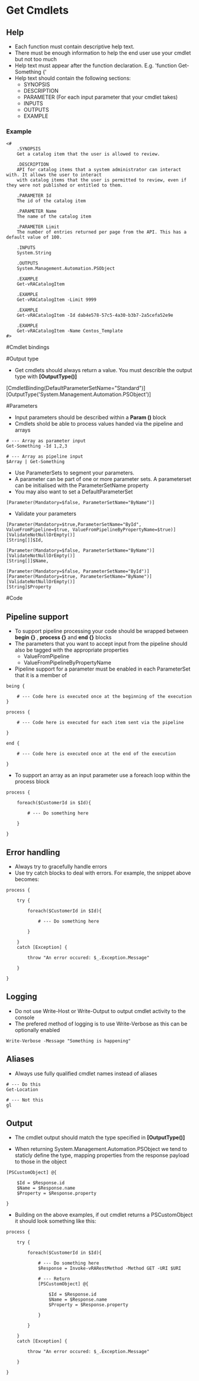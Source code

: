 # Get Cmdlets

## Help
* Each function must contain descriptive help text.
* There must be enough information to help the end user use your cmdlet but not too much
* Help text must appear after the function declaration. E.g. 'function Get-Something {'
* Help text should contain the following sections:
    * SYNOPSIS
    * DESCRIPTION
    * PARAMETER (For each input parameter that your cmdlet takes)
    * INPUTS
    * OUTPUTS
    * EXAMPLE

### Example

```
<#
    .SYNOPSIS
    Get a catalog item that the user is allowed to review.
    
    .DESCRIPTION
    API for catalog items that a system administrator can interact with. It allows the user to interact 
    with catalog items that the user is permitted to review, even if they were not published or entitled to them.

    .PARAMETER Id
    The id of the catalog item
    
    .PARAMETER Name
    The name of the catalog item

    .PARAMETER Limit
    The number of entries returned per page from the API. This has a default value of 100.

    .INPUTS
    System.String

    .OUTPUTS
    System.Management.Automation.PSObject

    .EXAMPLE
    Get-vRACatalogItem
    
    .EXAMPLE
    Get-vRACatalogItem -Limit 9999

    .EXAMPLE
    Get-vRACatalogItem -Id dab4e578-57c5-4a30-b3b7-2a5cefa52e9e

    .EXAMPLE
    Get-vRACatalogItem -Name Centos_Template
#>
```
#Cmdlet bindings

#Output type
* Get cmdlets should always return a value. You must describle the output type with **[OutputType()]**

[CmdletBinding(DefaultParameterSetName="Standard")][OutputType('System.Management.Automation.PSObject')]

#Parameters
* Input parameters should be described within a **Param ()** block
* Cmdlets shold be able to process values handed via the pipeline and arrays

```
# --- Array as parameter input
Get-Something -Id 1,2,3

# --- Array as pipeline input
$Array | Get-Something
```
* Use ParameterSets to segment your parameters. 
* A parameter can be part of one or more parameter sets. A parameterset can be initialised with the ParameterSetName property
* You may also want to set a DefaultParameterSet

```
[Parameter(Mandatory=$false, ParameterSetName="ByName")]
```

* Validate your parameters

```
[Parameter(Mandatory=$true,ParameterSetName="ById", ValueFromPipeline=$true, ValueFromPipelineByPropertyName=$true)]
[ValidateNotNullOrEmpty()]
[String[]]$Id,

[Parameter(Mandatory=$false, ParameterSetName="ByName")]
[ValidateNotNullOrEmpty()]
[String[]]$Name,

[Parameter(Mandatory=$false, ParameterSetName="ById")]
[Parameter(Mandatory=$true, ParameterSetName="ByName")]
[ValidateNotNullOrEmpty()]
[String]$Property
```
#Code

## Pipeline support
* To support pipeline processing your code should be wrapped between **begin {}** , **process {}** and **end {}** blocks
* The parameters that you want to accept input from the pipeline should also be tagged with the appropriate properties
    * ValueFromPipeline
    * ValueFromPipelineByPropertyName
* Pipeline support for a parameter must be enabled in each ParameterSet that it is a member of

```
being {

    # --- Code here is executed once at the beginning of the execution
}

process {

    # --- Code here is executed for each item sent via the pipeline

}

end {

    # --- Code here is executed once at the end of the execution

}
```

* To support an array as an input parameter use a foreach loop within the process block

```
process {

    foreach($CustomerId in $Id){

        # --- Do something here

    }

}
```

## Error handling
* Always try to gracefully handle errors
* Use try catch blocks to deal with errors. For example, the snippet above becomes:

```
process {

    try {

        foreach($CustomerId in $Id){

            # --- Do something here

        }

    }
    catch [Exception] {

        throw "An error occured: $_.Exception.Message"

    }

}
```

## Logging
* Do not use Write-Host or Write-Output to output cmdlet activity to the console
* The prefered method of logging is to use Write-Verbose as this can be optionally enabled

```
Write-Verbose -Message "Something is happening"
```

## Aliases
* Always use fully qualified cmdlet names instead of aliases

```
# --- Do this
Get-Location

# --- Not this
gl
```

## Output

* The cmdlet output should match the type specified in **[OutputType()]**

* When returning System.Management.Automation.PSObject we tend to staticly define the type, 
mapping properties from the response payload to those in the object

```
[PSCustomObject] @{

    $Id = $Response.id
    $Name = $Response.name
    $Property = $Response.property

}
```
* Building on the above examples, if out cmdlet returns a PSCustomObject it should look something like this:

```
process {

    try {

        foreach($CustomerId in $Id){

            # --- Do something here
            $Response = Invoke-vRARestMethod -Method GET -URI $URI

            # --- Return
            [PSCustomObject] @{

                $Id = $Response.id
                $Name = $Response.name
                $Property = $Response.property

            }            

        }

    }
    catch [Exception] {

        throw "An error occured: $_.Exception.Message"

    }

}
```